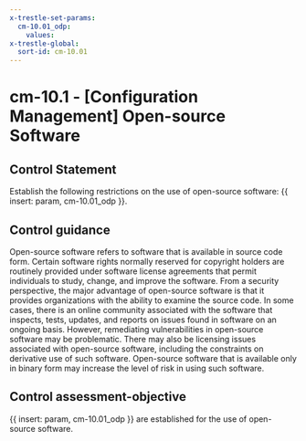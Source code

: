 ```yaml
---
x-trestle-set-params:
  cm-10.01_odp:
    values:
x-trestle-global:
  sort-id: cm-10.01
---
```


# cm-10.1 - \[Configuration Management\] Open-source Software

## Control Statement

Establish the following restrictions on the use of open-source software: {{ insert: param, cm-10.01_odp }}.

## Control guidance

Open-source software refers to software that is available in source code form. Certain software rights normally reserved for copyright holders are routinely provided under software license agreements that permit individuals to study, change, and improve the software. From a security perspective, the major advantage of open-source software is that it provides organizations with the ability to examine the source code. In some cases, there is an online community associated with the software that inspects, tests, updates, and reports on issues found in software on an ongoing basis. However, remediating vulnerabilities in open-source software may be problematic. There may also be licensing issues associated with open-source software, including the constraints on derivative use of such software. Open-source software that is available only in binary form may increase the level of risk in using such software.

## Control assessment-objective

{{ insert: param, cm-10.01_odp }} are established for the use of open-source software.

